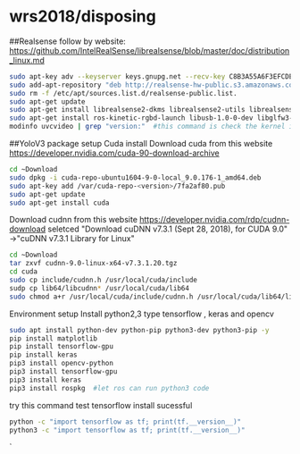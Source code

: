 # wrs2018/disposing
##Realsense 
follow by website:
https://github.com/IntelRealSense/librealsense/blob/master/doc/distribution_linux.md


```bash
sudo apt-key adv --keyserver keys.gnupg.net --recv-key C8B3A55A6F3EFCDE || sudo apt-key adv --keyserver hkp://keyserver.ubuntu.com:80 --recv-key C8B3A55A6F3EFCDE
sudo add-apt-repository "deb http://realsense-hw-public.s3.amazonaws.com/Debian/apt-repo xenial main" -u
sudo rm -f /etc/apt/sources.list.d/realsense-public.list.
sudo apt-get update
sudo apt-get install librealsense2-dkms librealsense2-utils librealsense2-dev librealsense2-dbg -y
sudo apt-get install ros-kinetic-rgbd-launch libusb-1.0-0-dev libglfw3-dev libgtk-3-dev -y
modinfo uvcvideo | grep "version:"  #this command is check the kernel is updated! it should show something "realsense" string
```

##YoloV3 package setup
Cuda install
Download cuda from this website
https://developer.nvidia.com/cuda-90-download-archive
```bash
cd ~Download
sudo dpkg -i cuda-repo-ubuntu1604-9-0-local_9.0.176-1_amd64.deb
sudo apt-key add /var/cuda-repo-<version>/7fa2af80.pub
sudo apt-get update
sudo apt-get install cuda
```

Download cudnn from this website
https://developer.nvidia.com/rdp/cudnn-download
seletced "Download cuDNN v7.3.1 (Sept 28, 2018), for CUDA 9.0"
->"cuDNN v7.3.1 Library for Linux"
```bash
cd ~Download
tar zxvf cudnn-9.0-linux-x64-v7.3.1.20.tgz
cd cuda
sudo cp include/cudnn.h /usr/local/cuda/include
sudp cp lib64/libcudnn* /usr/local/cuda/lib64
sudo chmod a+r /usr/local/cuda/include/cudnn.h /usr/local/cuda/lib64/libcudnn*
``` 

Environment setup
  Install python2,3 type tensorflow , keras and opencv
```bash
sudo apt install python-dev python-pip python3-dev python3-pip -y
pip install matplotlib 
pip install tensorflow-gpu
pip install keras
pip3 install opencv-python
pip3 install tensorflow-gpu
pip3 install keras
pip3 install rospkg  #let ros can run python3 code
```
try this command test tensorflow install sucessful
```bash
python -c "import tensorflow as tf; print(tf.__version__)"
python3 -c "import tensorflow as tf; print(tf.__version__)"
```
`